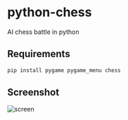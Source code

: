 # python-chess
AI chess battle in python

## Requirements
```python 
pip install pygame pygame_menu chess
```
## Screenshot

![screen]( "Game")
